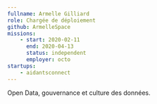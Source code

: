```yaml
---
fullname: Armelle Gilliard
role: Chargée de déploiement
github: ArmelleSpace
missions:
    - start: 2020-02-11
      end: 2020-04-13
      status: independent
      employer: octo
startups:
    - aidantsconnect
---
```


Open Data, gouvernance et culture des données.
